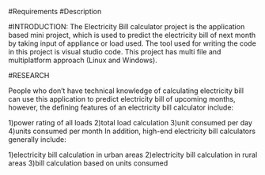 #Requirements
#Description


#INTRODUCTION: The Electricity Bill calculator project is the application based mini project, which is used to predict the electricity bill of next month by taking input of appliance or load used. The tool used for writing the code in this project is visual studio code. This project has multi file and multiplatform approach (Linux and Windows).

#RESEARCH

People who don’t have technical knowledge of calculating electricity bill can use this application to predict electricity bill of upcoming months, however, the defining features of an electricity bill calculator include:

1)power rating of all loads
2)total load calculation
3)unit consumed per day
4)units consumed per month
In addition, high-end electricity bill calculators generally include:

1)electricity bill calculation in urban areas
2)electricity bill calculation in rural areas
3)bill calculation based on units consumed
